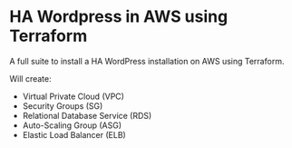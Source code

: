 # HA Wordpress in AWS using Terraform
A full suite to install a HA WordPress installation on AWS using Terraform.

Will create:
  - Virtual Private Cloud (VPC)
  - Security Groups (SG)
  - Relational Database Service (RDS)
  - Auto-Scaling Group (ASG)
  - Elastic Load Balancer (ELB)
